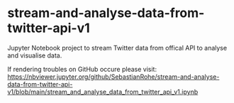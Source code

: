 # stream-and-analyse-data-from-twitter-api-v1
Jupyter Notebook project to stream Twitter data from offical API to analyse and visualise data. 

If rendering troubles on GitHub occure please visit: 
https://nbviewer.jupyter.org/github/SebastianRohe/stream-and-analyse-data-from-twitter-api-v1/blob/main/stream_and_analyse_data_from_twitter_api_v1.ipynb
